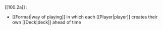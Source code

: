 [[100.2a]] :
- [[Format|way of playing]] in which each [[Player|player]] creates their own [[Deck|deck]] ahead of time